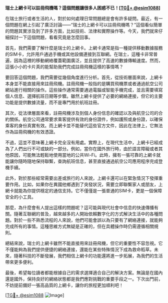 **瑞士上網卡可以註冊飛機嗎？這個問題讓很多人困惑不已！[[TG💪+ @esim1088](https://t.me/s/esim1088)]**

在瑞士旅行或者生活的人，對於如何處理日常問題總是會有許多疑問。最近，有一個問題在網上引起了廣泛討論——“瑞士的上網卡可以註冊飛機嗎？”這個看似簡單的問題其實涉及到了許多方面，比如技術、法律和實際操作等。今天，我們就來仔細探討一下這個問題，看看究竟是怎麼回事。

首先，我們需要了解什麼是瑞士的上網卡。上網卡通常是指一種提供移動數據服務的SIM卡，允許用戶通過手機或其他設備連接到互聯網。在瑞士，這種卡非常普遍，因為這裡的移動網絡覆蓋範圍廣泛，並且提供了高速的數據傳輸速度。然而，這張小小的卡片真的能幫助我們完成註冊飛機這樣的事情嗎？

要回答這個問題，我們需要從幾個角度進行分析。首先，從技術層面來說，上網卡本身並不能直接用來註冊飛機。註冊飛機一般指的是購買飛機票或者通過航空公司網站進行相關的操作。這些操作通常需要通過電腦或智能手機完成，並且需要填寫個人信息、選擇航班日期等步驟。雖然上網卡提供了必要的網絡連接，但它的主要功能是提供數據流量，而不是專門用於航班註冊。

其次，從法律層面來看，註冊飛機涉及到個人身份信息的確認以及與航空公司的合約關係。航空公司通常要求乘客提供有效的身份證件，例如護照或身份證，以確保乘客的身份真實有效。而上網卡並不能替代這些官方文件，因此在法律上，它無法作為註冊飛機的有效憑證。

不過，這並不意味著上網卡完全沒有用處。實際上，在現代生活中，上網卡已經成為了人們出行不可或缺的一部分。例如，當你在國外旅行時，由於語言障礙或者其他原因，可能無法輕鬆地使用當地的公共Wi-Fi。此時，擁有一張可靠的上網卡就能讓你隨時隨地保持聯繫，查詢航班信息，甚至直接通過航空公司應用程序完成登機手續。

此外，對於那些經常需要出差或旅行的人來說，上網卡還可以在緊急情況下發揮重要作用。比如，如果你在異國他鄉遇到了突發狀況，需要立即聯繫家人或朋友，上網卡就能為你提供穩定的通信支持。它不僅僅是一張普通的SIM卡，更是一個保障安全的小工具。

那麼，為什麼會有人提出這樣的問題呢？這可能與現代社會中信息的快速傳播有關。隨著互聯網的普及，越來越多的人開始依賴數字化的方式解決生活中的各種問題。對於一些不熟悉流程的人來說，他們可能會誤以為只要有了網絡連接，就能夠完成所有的事情。這種思維方式無疑是正確的，但在具體操作時仍需遵循相關規則。

總結來說，瑞士的上網卡雖然不能直接用來註冊飛機，但它的重要性不容忽視。它不僅能夠為我們提供便捷的網絡連接，還能在某些特殊情況下成為救命稻草。未來，隨著科技的不斷發展，我們相信上網卡的功能還將進一步拓展，為我們的生活帶來更多便利。

最後，希望每位讀者都能根據自己的需求選擇適合自己的解決方案。無論是在國內還是國外，保持良好的網絡狀態都是我們應對挑戰的重要手段之一。下次出門前，不妨提前備好一張高品質的上網卡，讓你的旅程更加順利吧！

[[TG💪+ @esim1088](https://t.me/s/esim1088) ![Image](https://i.postimg.cc/4NQfJmqS/Snipaste-2025-05-13-00-14-12.png)]